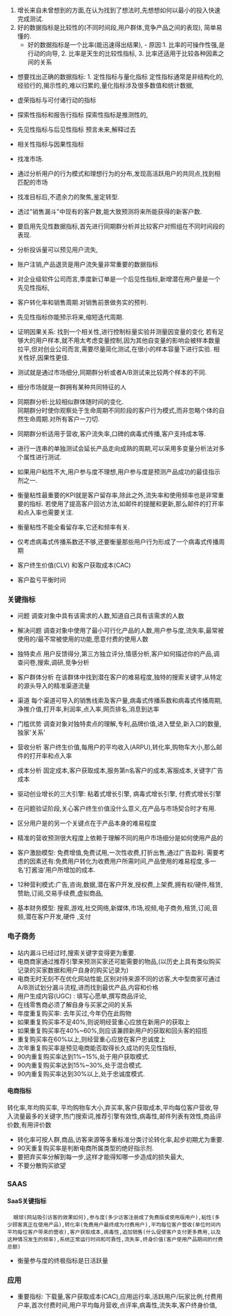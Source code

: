 1. 增长来自未曾想到的方面,在认为找到了想法时,先想想如何以最小的投入快速完成测试.
2. 好的数据指标是比较性的(不同时间段,用户群体,竞争产品之间的表现),  简单易懂的.  
      - 好的数据指标是一个比率(能迅速得出结果),
            - 原因:1. 比率的可操作性强,是行动的向导,
                   2. 比率是天生的比较性指标,
                   3. 比率还适用于比较各种因素之间的关系
- 想要找出正确的数据指标:
      1. 定性指标与量化指标
            定性指标通常是非结构化的,经验行的,揭示性的,难以归累的,量化指标涉及很多数值和统计数据,
- 虚荣指标与可付诸行动的指标
- 探索性指标和报告行指标
      探索性指标是推测性的,
- 先见性指标与后见性指标
      预言未来,解释过去
- 相关性指标与因果性指标


- 找准市场.  
- 通过分析用户的行为模式和理想行为的分布,发现高活跃用户的共同点,找到相匹配的市场
- 找准目标后,不遗余力的聚焦,鉴定转型.

- 透过"销售漏斗"中现有的客户数,能大致预测将来所能获得的新客户数.
- 要启用先见性数据指标,首先进行同期群分析并比较客户对照组在不同时间段的表现.
- 分析投诉量可以预见用户流失,
- 账户注销,产品退货是用户流失量非常重要的数据指标
- 对企业级软件公司而言,季度新订单是一个后见性指标,新增潜在用户量是一个先见性指标,
-  客户转化率和销售周期.对销售前景做务实的预判.
- 先见性指标你能预示将来,缩短迭代周期.
- 证明因果关系:
  找到一个相关性,进行控制标量实验并测量因变量的变化
  若有足够大的用户样本,就不用太考虑变量控制,因为其他自变量的影响会被样本数量拉平,但对创业公司而言,需要尽量简化测试,在很小的样本容量下进行实验.
  相关性好,因果性更佳.

- 测试就是通过市场细分,同期群分析或者A/B测试来比较两个样本的不同.  
- 细分市场就是一群拥有某种共同特征的人  
- 同期群分析:比较相似群体随时间的变化.  
     同期群分时使你观察处于生命周期不同阶段的客户行为模式,而非忽略个体的自然生命周期.对所有客户一刀切.
- 同期群分析适用于营收,客户流失率,口碑的病毒式传播,客户支持成本等.
- 进行一连串的单独测试会延长产品走向成熟的周期,可以采用多变量分析法对多个属性进行测试.
- 如果用户粘性不大,用户参与度不理想,用户参与度是预测产品成功的最佳指示剂之一.
- 衡量粘性最重要的KPI就是客户留存率,除此之外,流失率和使用频率也是非常重要的指标.
    若使用了提高客户回访方法,如邮件的提醒和更新,那么邮件的打开率和点入率也需要关注.
- 衡量粘性不能全看留存率,它还和频率有关.
- 仅考虑病毒式传播系数还不够,还要衡量那些用户行为形成了一个病毒式传播周期

- 客户终生价值(CLV) 和客户获取成本(CAC)
- 客户盈亏平衡时间
### 关键指标

- 问题             调查对象中具有该需求的人数,知道自己具有该需求的人数
- 解决问题          调查对象中使用了最小可行化产品的人数,用户参与度,流失率,最常被使用的/最不常被使用的功能,愿意付费的使用人数
- 独特卖点          用户反馈得分,第三方独立评分,情感分析,客户如何描述你的产品,调查问卷,搜索,调研,竞争分析
- 客户群体分析      在该群体中找到潜在客户的难易程度,独特的搜索关键字,从特定的源头导入的精准渠道流量
- 渠道              每个渠道可导入的销售线索及客户量,病毒式传播系数和病毒式传播周期,净推介值,打开率,利润率,点入率,网页排名,消息到达率  
- 门槛优势          调查对象对独特卖点的理解,专利,品牌价值,进入壁垒,新入口的数量,独家'关系'
- 营收分析          客户终生价值,每用户的平均收入(ARPU),转化率,购物车大小,那么邮件的打开率和点入率
- 成本分析          固定成本,客户获取成本,服务第n名客户的成本,客服成本,关键字广告成本


- 驱动创业增长的三大引擎: 粘着式增长引擎, 病毒式增长引擎, 付费式增长引擎
- 在问题验证阶段,关心客户终生价值没什么意义,在产品与市场契合时才有用.
- 区分用户是的另一个关键点在于产品本身的难易程度
- 精准的营收预测很大程度上依赖于理解不同的用户市场细分是如何使用产品的
- 客户激励模型: 免费增值,免费试用,一次性收费,打折出售,通过广告盈利.  需要考虑的因素还有:免费用户转化为收费用户所需时间,产品使用的难易程度,多一名'打酱油'用户所增加的成本.
- 12种营利模式:广告,咨询,数据,潜在客户开发,授权费,上架费,拥有权/硬件,租赁,赞助,订阅,交易手续费,虚拟商品,
- 基本财务模型: 搜索,游戏,社交网络,新媒体,市场,视频,电子商务,租赁,订阅,音频,潜在客户开发,硬件 ,支付


### 电子商务

- 站内漏斗已经过时,搜索关键字变得更为重要.
- 电商商家通过推荐引擎来预测买家还可能需要的物品,(以历史上具有类似购买记录的买家数据和用户自身的购买记录为)
- 电商无时无刻不在优化网站性能,区别对待来源不同的访客,大中型商家可通过A/B测试划分漏斗流程,进而找到最优产品,内容和价格
- 用户生成内容(UGC) : 填写心愿单,撰写商品评论,
- 在线零售商必须了解自身与买家之间的关系
- 年度重复购买率: 去年买过,今年仍在此购物
- 如果重复购买率不足40%,则说明经营重心应放在新用户的获取上
- 如果重复购买率在40%~60%,则应该兼顾新用户的获取和回头客的招揽
- 重复购买率在60%以上,则经营重心应放在客户忠诚度上
- 次年重复购买率是预见电商能否取得长久成功的先见性指标,
- 90内重复购买率达到1%~15%,处于用户获取模式.
- 90内重复购买率达到15%~30%,处于混合模式.
- 90内重复购买率达到30%以上,处于忠诚度模式.

#### 电商指标
  转化率,年均购买率, 平均购物车大小,弃买率,客户获取成本,平均每位客户营收,导入流量最多的关键字,热门搜索词,推荐引擎有效性,病毒性,邮件列表有效性,商品评价数,有用评价数

- 转化率可按人群,商品,访客来源等多重标准分类讨论转化率,起步初期尤为重要.
- 90天重复购买率是判断电商所属类型的绝好指示剂.
- 要把弃买率分解到每一步,这样才能得知哪一步造成的损失最大,
- 不要分散购买欲望


### SAAS
#### SaaS关键指标
      眼球(网站吸引访客的效果如何),参与度(多少访客注册成了免费版或使用版用户),粘性(多少顾客真正在使用产品),转化率(免费用户最终成为付费用户),平均每位客户营收(单位时间内平均每位客户带来的营收),客户获取成本,病毒性,追加销售(什么促使客户支付更多费用,以及这种情况发生的频率),系统正常运行时间和可靠性,流失率,终身价值(客户使用产品期间的付费总额)

- 衡量参与度的终极指标是日活跃量



### 应用
- 重要指标:
      下载量,客户获取成本(CAC),应用运行率,活跃用户/玩家比例,付费用户率,首次付费时间,用户平均每月营收,点评率,病毒性,流失率,客户终身价值,
      

























